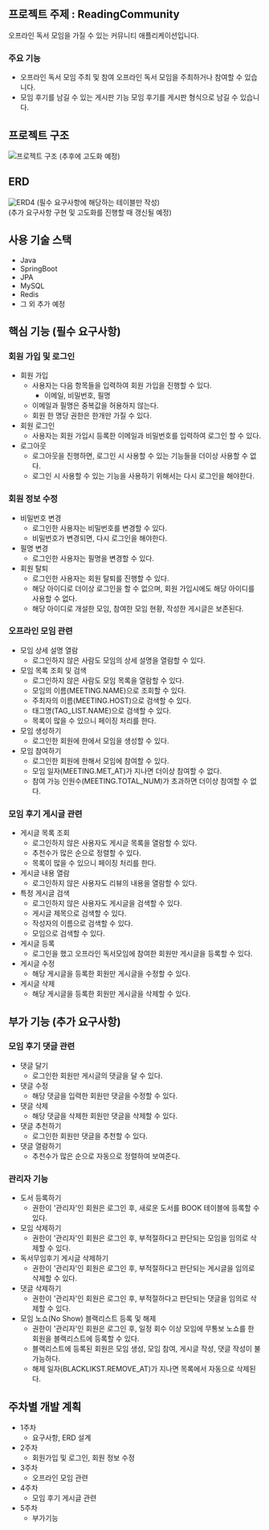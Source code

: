 ## 프로젝트 주제 : ReadingCommunity
오프라인 독서 모임을 가질 수 있는 커뮤니티 애플리케이션입니다.

### 주요 기능
* 오프라인 독서 모임 주최 및 참여
오프라인 독서 모임을 주최하거나 참여할 수 있습니다.
* 모임 후기를 남길 수 있는 게시판 기능
모임 후기를 게시판 형식으로 남길 수 있습니다.

## 프로젝트 구조
![프로젝트 구조](https://github.com/YongWanJin/MyCommunity/assets/85136560/e7ee03a7-39ad-46e8-ac3f-a89cb9ef6fed)
(추후에 고도화 예정)

## ERD
![ERD4](https://github.com/YongWanJin/MyCommunity/assets/85136560/32c14b3f-e295-449a-a05d-6d0b99bedb22)
(필수 요구사항에 해당하는 테이블만 작성)  
(추가 요구사항 구현 및 고도화를 진행할 때 갱신될 예정)

## 사용 기술 스택
* Java
* SpringBoot
* JPA
* MySQL
* Redis
* 그 외 추가 예정

## 핵심 기능 (필수 요구사항)

### 회원 가입 및 로그인
* 회원 가입
  + 사용자는 다음 항목들을 입력하여 회원 가입을 진행할 수 있다.
    - 이메일, 비밀번호, 필명
  + 이메일과 필명은 중복값을 허용하지 않는다.
  + 회원 한 명당 권한은 한개만 가질 수 있다.
* 회원 로그인
  + 사용자는 회원 가입시 등록한 이메일과 비밀번호를 입력하여 로그인 할 수 있다.
* 로그아웃
  + 로그아웃을 진행하면, 로그인 시 사용할 수 있는 기능들을 더이상 사용할 수 없다.
  + 로그인 시 사용할 수 있는 기능을 사용하기 위해서는 다시 로그인을 해야한다.
    
### 회원 정보 수정
* 비밀번호 변경
  + 로그인한 사용자는 비밀번호를 변경할 수 있다.
  + 비밀번호가 변경되면, 다시 로그인을 해야한다.
* 필명 변경
  + 로그인한 사용자는 필명을 변경할 수 있다.
* 회원 탈퇴
  + 로그인한 사용자는 회원 탈퇴를 진행할 수 있다. 
  + 해당 아이디로 더이상 로그인을 할 수 없으며, 회원 가입시에도 해당 아이디를 사용할 수 없다.
  + 해당 아이디로 개설한 모임, 참여한 모임 현황, 작성한 게시글은 보존된다.
    
### 오프라인 모임 관련
* 모임 상세 설명 열람
  + 로그인하지 않은 사람도 모임의 상세 설명을 열람할 수 있다.
* 모임 목록 조회 및 검색
  + 로그인하지 않은 사람도 모임 목록을 열람할 수 있다.
  + 모임의 이름(MEETING.NAME)으로 조회할 수 있다.
  + 주최자의 이름(MEETING.HOST)으로 검색할 수 있다.
  + 태그명(TAG_LIST.NAME)으로 검색할 수 있다.
  + 목록이 많을 수 있으니 페이징 처리를 한다.
* 모임 생성하기
  + 로그인한 회원에 한에서 모임을 생성할 수 있다.
* 모임 참여하기
  + 로그인한 회원에 한해서 모임에 참여할 수 있다.
  + 모임 일자(MEETING.MET_AT)가 지나면 더이상 참여할 수 없다.
  + 참여 가능 인원수(MEETING.TOTAL_NUM)가 초과하면 더이상 참여할 수 없다.

### 모임 후기 게시글 관련
* 게시글 목록 조회
  + 로그인하지 않은 사용자도 게시글 목록을 열람할 수 있다.
  + 추천수가 많은 순으로 정렬할 수 있다.
  + 목록이 많을 수 있으니 페이징 처리를 한다.
* 게시글 내용 열람
  + 로그인하지 않은 사용자도 리뷰의 내용을 열람할 수 있다.
* 특정 게시글 검색
  + 로그인하지 않은 사용자도 게시글을 검색할 수 있다.
  + 게시글 제목으로 검색할 수 있다.
  + 작성자의 이름으로 검색할 수 있다.
  + 모임으로 검색할 수 있다.
* 게시글 등록
  + 로그인을 했고 오프라인 독서모임에 참여한 회원만 게시글을 등록할 수 있다.
* 게시글 수정
  + 해당 게시글을 등록한 회원만 게시글을 수정할 수 있다.
* 게시글 삭제
  + 해당 게시글을 등록한 회원만 게시글을 삭제할 수 있다.
    
 
## 부가 기능 (추가 요구사항)

### 모임 후기 댓글 관련
* 댓글 달기
  + 로그인한 회원만 게시글의 댓글을 달 수 있다.
* 댓글 수정
  + 해당 댓글을 입력한 회원만 댓글을 수정할 수 있다.
* 댓글 삭제
  + 해당 댓글을 삭제한 회원만 댓글을 삭제할 수 있다.
* 댓글 추천하기
  + 로그인한 회원만 댓글을 추천할 수 있다.
* 댓글 열람하기
  + 추천수가 많은 순으로 자동으로 정렬하여 보여준다.

### 관리자 기능
* 도서 등록하기
  + 권한이 '관리자'인 회원은 로그인 후, 새로운 도서를 BOOK 테이블에 등록할 수 있다.
* 모임 삭제하기
  + 권한이 '관리자'인 회원은 로그인 후, 부적절하다고 판단되는 모임을 임의로 삭제할 수 있다.
* 독서무임후기 게시글 삭제하기
  + 권한이 '관리자'인 회원은 로그인 후, 부적절하다고 판단되는 게시글을 임의로 삭제할 수 있다.
* 댓글 삭제하기
  + 권한이 '관리자'인 회원은 로그인 후, 부적절하다고 판단되는 댓글을 임의로 삭제할 수 있다.
* 모임 노쇼(No Show) 블랙리스트 등록 및 해제
  + 권한이 '관리자'인 회원은 로그인 후, 일정 회수 이상 모임에 무통보 노쇼를 한 회원을 블랙리스트에 등록할 수 있다.
  + 블랙리스트에 등록된 회원은 모임 생성, 모임 참여, 게시글 작성, 댓글 작성이 불가능하다. 
  + 해제 일자(BLACKLIKST.REMOVE_AT)가 지나면 목록에서 자동으로 삭제된다.




## 주차별 개발 계획
* 1주차
  + 요구사항, ERD 설계
* 2주차
  + 회원가입 및 로그인, 회원 정보 수정
* 3주차
  + 오프라인 모임 관련
* 4주차
  + 모임 후기 게시글 관련
* 5주차
  + 부가기능

  
